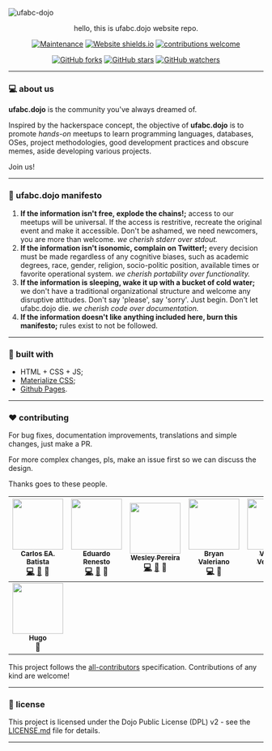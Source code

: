 ![ufabc-dojo](https://i.imgur.com/VG8GxxI.jpg)

<p align="center">
hello, this is ufabc.dojo website repo.
<p/>

<p align="center"

[![Maintenance](https://img.shields.io/badge/Maintained%3F-yes-green.svg)](http://ufabcdojo.me)
[![Website shields.io](https://img.shields.io/website-up-down-green-red/http/shields.io.svg)](http://ufabcdojo.me)
[![contributions welcome](https://img.shields.io/badge/contributions-welcome-brightgreen.svg?style=flat)](https://github.com/ufabc-dojo/ufabc-dojo.github.io/issues)
>
<p/>


<p align="center"

[![GitHub forks](https://img.shields.io/github/forks/ufabc-dojo/ufabc-dojo.github.io.svg?style=social&label=Fork&maxAge=2592000)](https://GitHub.com/ufabc-dojo/ufabc-dojo.github.io/network/)
[![GitHub stars](https://img.shields.io/github/stars/ufabc-dojo/ufabc-dojo.github.io.svg?style=social&label=Stars&maxAge=2592000)](https://GitHub.com/ufabc-dojo/ufabc-dojo.github.io/stargazers/)
[![GitHub watchers](https://img.shields.io/github/watchers/ufabc-dojo/ufabc-dojo.github.io.svg?style=social&label=Watch&maxAge=2592000)](https://GitHub.com/ufabc-dojo/ufabc-dojo.github.io/watchers) 
>
</p>

---

### :computer: about us

**ufabc.dojo** is the community you've always dreamed of.

Inspired by the hackerspace concept, the objective of **ufabc.dojo** is to promote *hands-on* meetups to learn programming languages, databases, OSes, project methodologies, good development practices and obscure memes, aside developing various projects.

Join us!

---

### :notebook: ufabc.dojo manifesto


1. **If the information isn't free, explode the chains!;** access to our meetups will be universal. If the access is restritive, recreate the original event and make it accessible. Don't be ashamed, we need newcomers, you are more than welcome. *we cherish stderr over stdout.*
2. **If the information isn't isonomic, complain on Twitter!;** every decision must be made regardless of any cognitive biases, such as academic degrees, race, gender, religion, socio-politic position, available times or favorite operational system. *we cherish portability over functionality.*
3. **If the information is sleeping, wake it up with a bucket of cold water;** we don't have a traditional organizational structure and welcome any disruptive attitudes. Don't say 'please', say 'sorry'. Just begin. Don't let ufabc.dojo die. *we cherish code over documentation.*
4. **If the information doesn't like anything included here, burn this manifesto;** rules exist to not be followed.


---

### :wrench: built with

- HTML + CSS + JS;
- [Materialize CSS](https://materializecss.com/);
- [Github Pages](https://pages.github.com/).

---

### :hearts: contributing

For bug fixes, documentation improvements, translations and simple changes, just make a PR. <br/>

For more complex changes, pls, make an issue first so we can discuss the design. <br/>

Thanks goes to these people. <br/>

| [<img src="https://avatars0.githubusercontent.com/u/32149699" width="100px;"/><br /><sub><b>Carlos EA. Batista</b></sub>](https://github.com/el-unicorn)<br />[💻](http://github.com/ufabc-dojo/ufabc-dojo.github.io/commits?author=el-unicorn "Code") [📖](http://github.com/ufabc-dojo/ufabc-dojo.github.io/commits?author=el-unicorn "Documentation") 🎨 | [<img src="https://avatars1.githubusercontent.com/u/3143235?s=400&v=4" width="100px;"/><br /><sub><b>Eduardo Renesto</b></sub>](https://github.com/EduRenesto)<br />[💻](http://github.com/ufabc-dojo/ufabc-dojo.github.io/commits?author=EduRenesto "Code") [📖](http://github.com/ufabc-dojo/ufabc-dojo.github.io/commits?author=EduRenesto "Documentation") :eyes: | [<img src="https://avatars2.githubusercontent.com/u/26045915?s=400&v=4" width="100px;"/><br /><sub><b>Wesley Pereira</b></sub>](https://github.com/wxnn08)<br /> [💻](http://github.com/ufabc-dojo/ufabc-dojo.github.io/commits?author=wxnn08 "Code") [📖](http://github.com/ufabc-dojo/ufabc-dojo.github.io/commits?author=wxnn08 "Documentation") 🎨 | [<img src="https://avatars0.githubusercontent.com/u/31058593?s=460&v=4" width="100px;"/><br /><sub><b>Bryan Valeriano</b></sub>](https://github.com/BryanValeriano)<br /> 💻 📖 | [<img src="https://avatars0.githubusercontent.com/u/17662742?s=460&v=4" width="100px;"/><br /><sub><b>Vinícius Veronese</b></sub>](https://github.com/Vimerum)<br /> 💻 📖   
| :---: | :---: | :---: | :---: | :---: |
[<img src="https://avatars3.githubusercontent.com/u/29442374?s=460&v=4" width="100px;"/><br /><sub><b>Hugo</b></sub>](https://github.com/ohugo)<br /> 📖 |


This project follows the [all-contributors](https://github.com/kentcdodds/all-contributors) specification. Contributions of any kind are welcome!

---

### :page_facing_up: license 

This project is licensed under the Dojo Public License (DPL) v2 - see the [LICENSE.md](https://github.com/ufabc-dojo/ufabc-dojo.github.io/blob/master/LICENSE.md) file for details.

---

